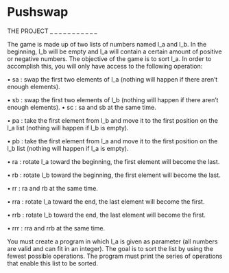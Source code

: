 # Pushswap
THE PROJECT _ _ _ _ _ _ _ _ _ _ _

The game is made up of two lists of numbers named l_a and l_b.
In the beginning, l_b will be empty and l_a will contain a certain amount of positive or negative numbers.
The objective of the game is to sort l_a.
In order to accomplish this, you will only have access to the following operation:

• sa :
swap the first two elements of l_a (nothing will happen if there aren’t enough elements).

• sb :
swap the first two elements of l_b (nothing will happen if there aren’t enough elements).
• sc :
sa and sb at the same time.

• pa :
take the first element from l_b and move it to the first position on the l_a list (nothing will happen if
l_b is empty).

• pb :
take the first element from l_a and move it to the first position on the l_b list (nothing will happen if
l_a is empty).

• ra :
rotate l_a toward the beginning, the first element will become the last.

• rb :
rotate l_b toward the beginning, the first element will become the last.

• rr :
ra and rb at the same time.

• rra :
rotate l_a toward the end, the last element will become the first.

• rrb :
rotate l_b toward the end, the last element will become the first.

• rrr :
rra and rrb at the same time.

You must create a program in which l_a is given as parameter (all numbers are valid and can fit in an integer).
The goal is to sort the list by using the fewest possible operations.
The program must print the series of operations that enable this list to be sorted.
